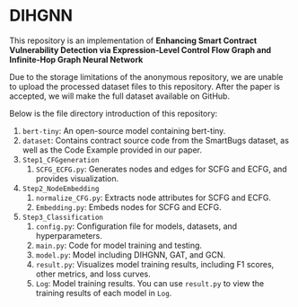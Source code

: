 

# DIHGNN

This repository is an implementation of **Enhancing Smart Contract Vulnerability Detection via Expression-Level Control Flow Graph and Infinite-Hop Graph Neural Network**

Due to the storage limitations of the anonymous repository, we are unable to upload the processed dataset files to this repository. After the paper is accepted, we will make the full dataset available on GitHub.

Below is the file directory introduction of this repository:

1. `bert-tiny`: An open-source model containing bert-tiny.
2. `dataset`: Contains contract source code from the SmartBugs dataset, as well as the Code Example provided in our paper.
3. `Step1_CFGgeneration`
   1. `SCFG_ECFG.py`: Generates nodes and edges for SCFG and ECFG, and provides visualization.
4. `Step2_NodeEmbedding`
   1. `normalize_CFG.py`: Extracts node attributes for SCFG and ECFG.
   2. `Embedding.py`: Embeds nodes for SCFG and ECFG.
5. `Step3_Classification`
   1. `config.py`: Configuration file for models, datasets, and hyperparameters.
   2. `main.py`: Code for model training and testing.
   3. `model.py`: Model including DIHGNN, GAT, and GCN.
   4. `result.py`: Visualizes model training results, including F1 scores, other metrics, and loss curves.
   5. `Log`: Model training results. You can use `result.py` to view the training results of each model in `Log`.











